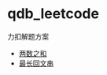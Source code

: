# qdb_leetcode
力扣解题方案

* [两数之和](http://www.qidianban.site?md=lq/two-sum.md "两数之和")
* [最长回文串](http://www.qidianban.site?md=lq/longest-palindromic-substring.md "最长回文串")